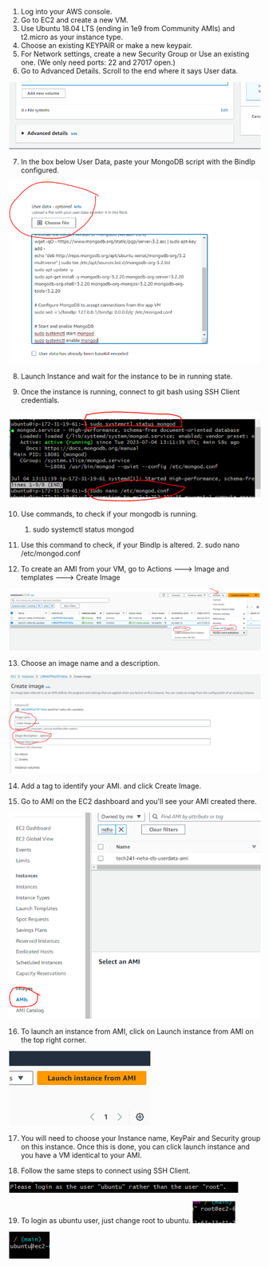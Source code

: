 1. Log into your AWS console.
2. Go to EC2 and create a new VM.
3. Use Ubuntu 18.04 LTS (ending in 1e9 from Community AMIs) and t2.micro as your instance type.
4. Choose an existing KEYPAIR or make a new keypair. 
5. For Network settings, create a new Security Group or Use an existing one. (We only need ports: 22 and 27017 open.)
6. Go to Advanced Details. Scroll to the end where it says User data.

![Alt text](image-24.png)

7. In the box below User Data, paste your MongoDB script with the BindIp configured.

 ![Alt text](image-25.png)

8. Launch Instance and wait for the instance to be in running state.


9. Once the instance is running, connect to git bash using SSH Client credentials. 

![Alt text](image-26.png)

10. Use commands, to check if your mongodb is running.
    1.  sudo systemctl status mongod

11. Use this command to check, if your BindIp is altered.
    2.  sudo nano /etc/mongod.conf

12. To create an AMI from your VM, go to Actions ---> Image and templates ---> Create Image

![Alt text](image-27.png)

13. Choose an image name and a description.

![Alt text](image-28.png)

14. Add a tag to identify your AMI. and click Create Image.

15. Go to AMI on the EC2 dashboard and you'll see your AMI created there.

![Alt text](image-29.png)

16. To launch an instance from AMI, click on Launch instance from AMI on the top right corner.

![Alt text](image-30.png)

17. You will need to choose your Instance name, KeyPair and Security group on this instance. Once this is done, you can click launch instance and you have a VM identical to your AMI.

18. Follow the same steps to connect using SSH Client.

![Alt text](image-31.png)

19. To login as ubuntu user, just change root to ubuntu.
![Alt text](image-33.png)

![Alt text](image-32.png)



